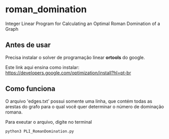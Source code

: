 # roman_domination
Integer Linear Program for Calculating an Optimal Roman Domination of a Graph

## Antes de usar

Precisa instalar o solver de programação linear **ortools** do google.

Este link aqui ensina como instalar: https://developers.google.com/optimization/install?hl=pt-br

## Como funciona

O arquivo 'edges.txt' possui somente uma linha, que contém todas as arestas do grafo para o qual
você quer determinar o número de dominação romana.

Para exeutar o arquivo, digite no terminal

```
python3 PLI_RomanDomination.py
```
